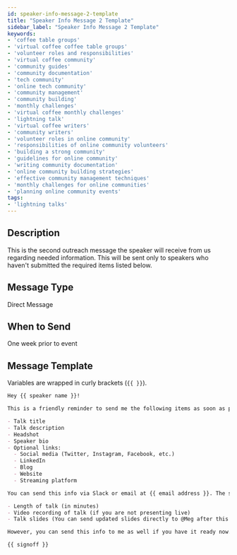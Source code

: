```yaml
---
id: speaker-info-message-2-template
title: "Speaker Info Message 2 Template"
sidebar_label: "Speaker Info Message 2 Template"
keywords: 
- 'coffee table groups'
- 'virtual coffee coffee table groups'
- 'volunteer roles and responsibilities'
- 'virtual coffee community'
- 'community guides'
- 'community documentation'
- 'tech community'
- 'online tech community'
- 'community management'
- 'community building'
- 'monthly challenges'
- 'virtual coffee monthly challenges'
- 'lightning talk'
- 'virtual coffee writers'
- 'community writers'
- 'volunteer roles in online community'
- 'responsibilities of online community volunteers'
- 'building a strong community'
- 'guidelines for online community'
- 'writing community documentation'
- 'online community building strategies'
- 'effective community management techniques'
- 'monthly challenges for online communities'
- 'planning online community events'
tags: 
- 'lightning talks'
---
```


## Description

This is the second outreach message the speaker will receive from us regarding needed information. This will be sent only to speakers who haven't submitted the required items listed below.

## Message Type

Direct Message

## When to Send

One week prior to event

## Message Template

Variables are wrapped in curly brackets (`{{ }}`).

````md
Hey {{ speaker name }}!

This is a friendly reminder to send me the following items as soon as possible:

- Talk title
- Talk description
- Headshot
- Speaker bio
- Optional links:
  - Social media (Twitter, Instagram, Facebook, etc.)
  - LinkedIn
  - Blog
  - Website
  - Streaming platform

You can send this info via Slack or email at {{ email address }}. The sooner you remit this info, the sooner we can create a graphic for you to use to promote your Lightning Talk on social media and in your network! Additionally, I will follow up in a few days to ask for the following:

- Length of talk (in minutes)
- Video recording of talk (if you are not presenting live)
- Talk slides (You can send updated slides directly to @Meg after this date if necessary)

However, you can send this info to me as well if you have it ready now. As always, please let me or @Meg know if you have any questions or comments.

{{ signoff }}
````

